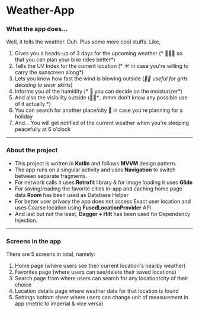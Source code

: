 # Weather-App

### What the app does...

Well, it tells the weather. Duh. Plus some more cool stuffs. Like,

1. Gives you a heads-up of 3 days for the upcoming weather (* 🚴🏻‍♂️ so that you can plan your bike rides better*)
2. Tells the UV Index for the current location (* ☀️ in case you're willing to carry the sunscreen along*)
3. Lets you know how fast the wind is blowing outside (*💃🏻 useful for girls deciding to wear skirts*)
4. Informs you of the humidity (* 🧴 you can decide on the moisturizer*)
5. And also the visibility outside (🤦‍♂️*...mmm don't know any possible use of it actually *)
6. You can search for another place/city 🌆 in case you're planning for a holiday 
7. And... You will get notified of the current weather when you're sleeping peacefully at 6 o'clock

-----

### About the project

- This project is written in **Kotlin** and follows **MVVM** design pattern.
- The app runs on a singular activity and uses **Navigation** to switch between separate fragments.
- For network calls it uses **Retrofit** library & for image loading it uses **Glide**
- For saving/reading the favorite cities in-app and caching home page data **Room** has been used as Database Helper
- For better user privacy the app does not access Exact user location and uses Coarse location using **FusedLocationProvider** API
- And last but not the least, **Dagger + Hilt** has been used for Dependency Injection.

-----

### Screens in the app

There are 5 screens in total, namely:
1. Home page (where users see their current location's nearby weather)
2. Favorites page (where users can see/delete their saved locations)
3. Search page from where users can search for any location/city of their choice
4. Location details page where weather data for that location is found
5. Settings bottom sheet where users can change unit of measurement in app (metric to imperial & vice versa)
